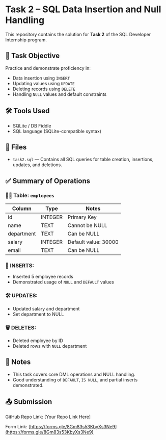 
# Task 2 – SQL Data Insertion and Null Handling

This repository contains the solution for **Task 2** of the SQL Developer Internship program.

## 🧠 Task Objective

Practice and demonstrate proficiency in:
- Data insertion using `INSERT`
- Updating values using `UPDATE`
- Deleting records using `DELETE`
- Handling `NULL` values and default constraints

## 🛠 Tools Used

- SQLite / DB Fiddle
- SQL language (SQLite-compatible syntax)

## 📄 Files

- `task2.sql` — Contains all SQL queries for table creation, insertions, updates, and deletions.

## ✅ Summary of Operations

### 👨‍💻 Table: `employees`
| Column     | Type     | Notes                         |
|------------|----------|-------------------------------|
| id         | INTEGER  | Primary Key                   |
| name       | TEXT     | Cannot be NULL                |
| department | TEXT     | Can be NULL                   |
| salary     | INTEGER  | Default value: 30000          |
| email      | TEXT     | Can be NULL                   |

### 🔽 INSERTS:
- Inserted 5 employee records
- Demonstrated usage of `NULL` and `DEFAULT` values

### 🛠 UPDATES:
- Updated salary and department
- Set department to NULL

### 🗑 DELETES:
- Deleted employee by ID
- Deleted rows with `NULL` department

## 📌 Notes

- This task covers core DML operations and NULL handling.
- Good understanding of `DEFAULT`, `IS NULL`, and partial inserts demonstrated.

## 📤 Submission

GitHub Repo Link: [Your Repo Link Here]

Form Link: [https://forms.gle/8Gm83s53KbyXs3Ne9](https://forms.gle/8Gm83s53KbyXs3Ne9)
